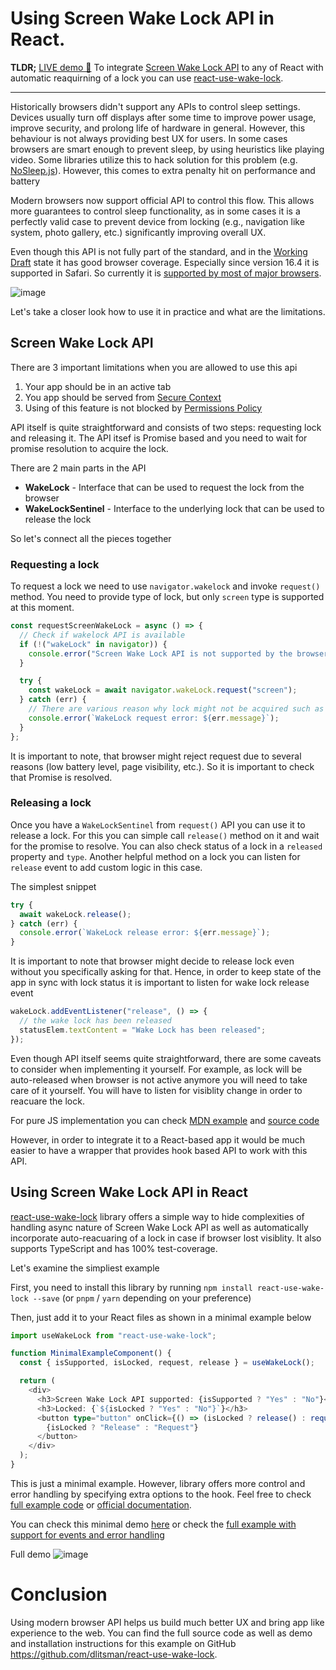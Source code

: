 # Using Screen Wake Lock API in React.

**TLDR;** [LIVE demo 🚀](https://dlitsman.github.io/react-use-wake-lock/) To integrate [Screen Wake Lock API](https://developer.mozilla.org/en-US/docs/Web/API/Screen_Wake_Lock_API) to any of React with automatic reaquirning of a lock you can use [react-use-wake-lock](https://github.com/dlitsman/react-use-wake-lock).

---

Historically browsers didn't support any APIs to control sleep settings. Devices usually turn off displays after some time to improve power usage, improve security, and prolong life of hardware in general. However, this behaviour is not always providing best UX for users. In some cases browsers are smart enough to prevent sleep, by using heuristics like playing video. Some libraries utilize this to hack solution for this problem (e.g. [NoSleep.js](https://github.com/richtr/NoSleep.js)). However, this comes to extra penalty hit on performance and battery

Modern browsers now support official API to control this flow. This allows more guarantees to control sleep functionality, as in some cases it is a perfectly valid case to prevent device from locking (e.g., navigation like system, photo gallery, etc.) significantly improving overall UX.

Even though this API is not fully part of the standard, and in the [Working Draft](https://www.w3.org/TR/screen-wake-lock/) state it has good browser coverage. Especially since version 16.4 it is supported in Safari. So currently it is [supported by most of major browsers](https://developer.mozilla.org/en-US/docs/Web/API/Screen_Wake_Lock_API#browser_compatibility).

![image](./imgs/browser-support.png)

Let's take a closer look how to use it in practice and what are the limitations.

## Screen Wake Lock API

There are 3 important limitations when you are allowed to use this api
1. Your app should be in an active tab
2. You app should be served from [Secure Context](https://developer.mozilla.org/en-US/docs/Web/Security/Secure_Contexts)
3. Using of this feature is not blocked by [Permissions Policy](https://developer.mozilla.org/en-US/docs/Web/HTTP/Permissions_Policy)

API itself is quite straightforward and consists of two steps: requesting lock and releasing it. The API itsef is Promise based and you need to wait for promise resolution to acquire the lock.

There are 2 main parts in the API
- **WakeLock** - Interface that can be used to request the lock from the browser
- **WakeLockSentinel** - Interface to the underlying lock that can be used to release the lock

So let's connect all the pieces together 

### Requesting a lock

To request a lock we need to use `navigator.wakelock` and invoke `request()` method. You need to provide type of lock, but only `screen` type is supported at this moment.

```js
const requestScreenWakeLock = async () => {
  // Check if wakelock API is available
  if (!("wakeLock" in navigator)) {
    console.error("Screen Wake Lock API is not supported by the browser")  
  }

  try {
    const wakeLock = await navigator.wakeLock.request("screen");
  } catch (err) {
    // There are various reason why lock might not be acquired such as tab is not active, low battery on a device, permissions
    console.error(`WakeLock request error: ${err.message}`);
  }
};
```

It is important to note, that browser might reject request due to several reasons (low battery level, page visibility, etc.). So it is important to check that Promise is resolved.

### Releasing a lock

Once you have a `WakeLockSentinel` from `request()` API you can use it to release a lock. For this you can simple call `release()` method on it and wait for the promise to resolve. You can also check status of a lock in a `released` property and `type`. Another helpful method on a lock you can listen for `release` event to add custom logic in this case.

The simplest snippet

```js
try {
  await wakeLock.release();
} catch (err) {
  console.error(`WakeLock release error: ${err.message}`);
}
```

It is important to note that browser might decide to release lock even without you specifically asking for that. Hence, in order to keep state of the app in sync with lock status it is important to listen for wake lock release event

```js
wakeLock.addEventListener("release", () => {
  // the wake lock has been released
  statusElem.textContent = "Wake Lock has been released";
});
```

Even though API itself seems quite straightforward, there are some caveats to consider when implementing it yourself. For example, as lock will be auto-released when browser is not active anymore you will need to take care of it yourself. You will have to listen for visiblity change in order to reacuare the lock.

For pure JS implementation you can check [MDN example](https://mdn.github.io/dom-examples/screen-wake-lock-api/) and [source code](https://github.com/mdn/dom-examples/blob/main/screen-wake-lock-api/script.js)

However, in order to integrate it to a React-based app it would be much easier to have a wrapper that provides hook based API to work with this API.

## Using Screen Wake Lock API in React

[react-use-wake-lock](https://github.com/dlitsman/react-use-wake-lock) library offers a simple way to hide complexities of handling async nature of Screen Wake Lock API as well as automatically incorporate auto-reacuaring of a lock in case if browser lost visiblity. It also supports TypeScript and has 100% test-coverage.

Let's examine the simpliest example

First, you need to install this library by running `npm install react-use-wake-lock --save` (or `pnpm` / `yarn` depending on your preference)

Then, just add it to your React files as shown in a minimal example below

```ts
import useWakeLock from "react-use-wake-lock";

function MinimalExampleComponent() {
  const { isSupported, isLocked, request, release } = useWakeLock();

  return (
    <div>
      <h3>Screen Wake Lock API supported: {isSupported ? "Yes" : "No"}</h3>
      <h3>Locked: {`${isLocked ? "Yes" : "No"}`}</h3>
      <button type="button" onClick={() => (isLocked ? release() : request())}>
        {isLocked ? "Release" : "Request"}
      </button>
    </div>
  );
}
```

This is just a minimal example. However, library offers more control and error handling by specifying extra options to the hook. Feel free to check [full example code](https://github.com/dlitsman/react-use-wake-lock/blob/main/example/src/App.tsx) or [official documentation](https://github.com/dlitsman/react-use-wake-lock/tree/main?tab=readme-ov-file#usewakelock-api).

You can check this minimal demo [here](https://dlitsman.github.io/react-use-wake-lock/?min=1) or check the [full example with support for events and error handling](https://dlitsman.github.io/react-use-wake-lock/)

Full demo
![image](./imgs/full-demo.webp)

# Conclusion

Using modern browser API helps us build much better UX and bring app like experience to the web. You can find the full source code as well as demo and installation instructions for this example on GitHub https://github.com/dlitsman/react-use-wake-lock.